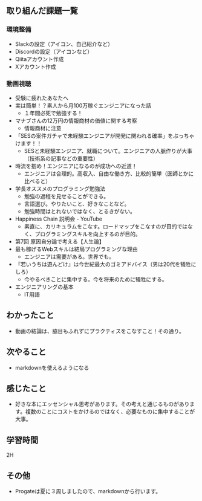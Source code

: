 ## 取り組んだ課題一覧
### 環境整備
- Slackの設定（アイコン、自己紹介など）
- Discordの設定（アイコンなど）
- Qiitaアカウント作成
- Xアカウント作成

### 動画視聴
- 受験に疲れたあなたへ
- 実は簡単！？素人から月100万稼ぐエンジニアになった話
  - １年間必死で勉強する！
- マナブさんの12万円の情報商材の価値に関する考察
  - 情報商材に注意
- 「SESの案件ガチャで未経験エンジニアが開発に関われる確率」をぶっちゃけます！！
  - SESと未経験エンジニア、就職について。エンジニアの人脈作りが大事（技術系の記事などの重要性）
- 時流を掴め！エンジニアになるのが成功への近道！
  - エンジニアは合理的。高収入、自由な働き方、比較的簡単（医師とかに比べると）
- 学長オススメのプログラミング勉強法
  - 勉強の過程を見せることができる。
  - 言語選び。やりたいこと、好きなことなど。
  - 勉強時間はとれないではなく、とるきがない。
- Happiness Chain 説明会 - YouTube
  - 素直に、カリキュラムをこなす。ロードマップをこなすのが目的ではなく、プログラミングスキルを向上するのが目的。
- 第7回 原因自分論で考える【人生論】
- 最も稼げるWebスキルは結局プログラミングな理由
  - エンジニアは需要がある。世界でも。
- 『若いうちは遊んどけ』は今世紀最大のゴミアドバイス（男は20代を犠牲にしろ）
  - 今やるべきことに集中する。今を将来のために犠牲にする。
- エンジニアリングの基本
  - IT用語

## わかったこと
- 動画の結論は、脇目もふれずにプラクティスをこなすこと！その通り。
## 次やること
- markdownを使えるようになる
## 感じたこと
- 好きな本にエッセンシャル思考があります。その考えと通じるものがあります。複数のことにコストをかけるのではなく、必要なものに集中することが大事。
## 学習時間
2H
## その他
- Progateは夏に３周しましたので、markdownから行います。
